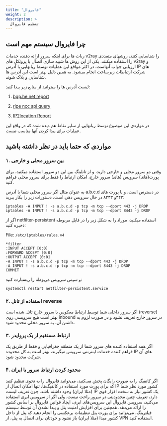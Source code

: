 ```yaml
---
title: "فایروال"
weight: 2
description: >
  تنظیم فایروال
---
```


## چرا فایروال سیستم مهم است
ربات ها برای اینکه سرور ارائه دهنده خدمات v2ray را شناسایی کنند، روشهای متعددی را استفاده میکنند.
یکی از این روش ها شبیه سازی اتصال با پروتکل های v2ray و ارزیابی جواب آنهاست.
در اکثر مواقع این عملیات توسط رباتهایی با آدرس IP های شرکت ارتباطات زیرساخت انجام میشود. به همین دلیل بهتر است این آدرس ها شناسایی و بلاک شوند.

لیست آدرس ها را میتوانید از منابع زیر پیدا کنید:

1. [bgp.he.net report](https://bgp.he.net/AS49666#_prefixes)

1. [ripe ncc api query](https://stat-ui.stat.ripe.net/data/announced-prefixes/data.json?data_overload_limit=ignore&resource=AS49666&starttime=1694525594&min_peers_seeing=10)
2. [IP2location Report](https://www.ip2location.com/as49666)

در مواردی این موضوع توسط رباتهایی از سایر نقاط هم دیده شده که در واقع این عملیات برای پیدا کردن آنها مناسب نیست.

## مواردی که حتما باید در نظر داشته باشید

### ۱. بین سرور محلی و خارجی
وقتی دو سرور محلی و خارجی دارید، و از تانلینگ بین این دو سرور استفاده میکنید، برای پورت(های) سرویس (های) سرور خارج، امکان ارتباط را فقط برای سرور محلی فراهم کنید.

به عنوان مثال اگر سرور محلی شما با آدرس a.b.c.d در دسترس است، و با پورت های ۴۴۳و ۸۴۴۳ در حال سرویس دهی است، دستورات زیر را بکار ببرید:

```
iptables -A INPUT ! -s a.b.c.d -p tcp -m tcp --dport 443 -j DROP
iptables -A INPUT ! -s a.b.c.d -p tcp -m tcp --dport 8443 -j DROP
```

اگر از netfilter-persistent استفاده میکنید، موراد را به شکل زیر را در فایل مربوطه ذخیره کنید:

File: `/etc/iptables/rules.v4`
```
*filter
:INPUT ACCEPT [0:0]
:FORWARD ACCEPT [0:0]
:OUTPUT ACCEPT [0:0]
-A INPUT ! -s a.b.c.d -p tcp -m tcp --dport 443 -j DROP
-A INPUT ! -s a.b.c.d -p tcp -m tcp --dport 8443 -j DROP
COMMIT
```

و سپس سرویس مربوطه را ریستارت کنید:
```
systemctl restart netfilter-persistent.service
```

### ۲. استفاده از تانل reverse
اگر سرور داخلی شما توسط ارتباط معکوس با سرور خارج تانل شده است (reverse) بهتر است هیچ سرویسی روی inbound در سرور خارج تعریف نشود و در صورت لزوم به داشتن آن، به سرور محلی محدود شود.

### ۳. ارتباط مستقیم از یک پروایدر
اگر همه استفاده کننده های سرور شما از یک منطقه جغرافیایی و فقط از طریق یک فراهم کننده خدمات اینترنتی سرویس میگیرند، بهتر است به کل محدوده IP های آن شرکت محدود شود.


### ۴. محدود کردن ارتباط سرور با ایران
اگر کانفیگ را به صورت رایگان پخش می‌کنید، می‌توانید فایروال را به نحوی تنظیم کنید که برای پورت مورد استفاده در کانفیگ‌ها، تنها امکان اتصال از IP کشور مورد نظر شما (مثلا ایران) وجود داشته باشد. چون تعریف لیست IP یک کشور نیاز به سخت افزار قوی دارد، تعریف چنین محدودیتی در سرور راحت نیست. ولی اگر از سرویس ابری استفاده می‌کنید، سرویس فایروال این سرویس‌های ابری، ایجاد قوانین فایروال بر اساس کشور را ارائه می‌دهد. 
همچنین برای افزایش امنیت پنل و پیدا نشدن آن توسط سیستم فیلترینگ، می‌توانید برای پورت پنل تنظیمات برعکسی را انجام دهید که پنل از داخل کشور مبدا (مثلا ایران) باز نشود و خودتان برای اتصال به پنل، از VPN استفاده کنید.
